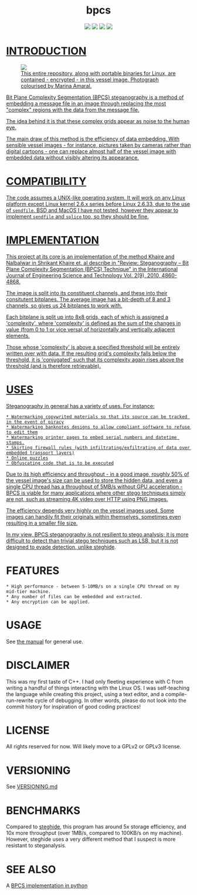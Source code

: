 <p align="center">
	<h1 align="center">bpcs</h1>
</p>

<p align="center">
	<a href="LICENSE"><img src="https://img.shields.io/github/license/NotCompsky/bpcs"/></a>
	<a href="https://github.com/notcompsky/bpcs/releases"><img src="https://img.shields.io/github/v/release/NotCompsky/bpcs"/></a>
	<a href="https://hub.docker.com/repository/docker/notcompsky/bpcs/tags"><img src="https://img.shields.io/docker/image-size/notcompsky/bpcs?label=Docker%20image"/></a>
	<a href="https://github.com/notcompsky/bpcs/graphs/commit-activity"><img src="https://img.shields.io/github/commit-activity/w/NotCompsky/bpcs"/>
</p>

# INTRODUCTION

<figure class="image">
	<img src="https://user-images.githubusercontent.com/30552567/93227238-12abd080-f76c-11ea-8243-65ccb365759c.png">
	<figcaption>This entire repository, along with portable binaries for Linux, are contained - encrypted - in this vessel image. Photograph colourised by Marina Amaral.</figcaption>
</figure>

Bit Plane Complexity Segmentation (BPCS) steganography is a method of embedding a message file in an image through replacing the most "complex" regions with the data from the message file.

The idea behind it is that these complex grids appear as noise to the human eye.

The main draw of this method is the efficiency of data embedding. With sensible vessel images - for instance, pictures taken by cameras rather than digital cartoons - one can replace almost half of the vessel image with embedded data without visibly altering its appearance.

# COMPATIBILITY

The code assumes a UNIX-like operating system. It will work on any Linux platform except Linux kernel 2.6.x series before Linux 2.6.33, due to the use of `sendfile`. BSD and MacOS I have not tested, however they appear to implement `sendfile` and `splice` too, so they should be fine.

# IMPLEMENTATION

This project at its core is an implementation of the method Khaire and Nalbalwar in Shrikant Khaire et. al describe in "Review: Steganography – Bit Plane Complexity Segmentation (BPCS) Technique" in the International Journal of Engineering Science and Technology Vol. 2(9), 2010, 4860-4868.

The image is split into its constituent channels, and these into their consitutent bitplanes. The average image has a bit-depth of 8 and 3 channels, so gives us 24 bitplanes to work with.

Each bitplane is split up into 8x8 grids, each of which is assigned a 'complexity', where 'complexity' is defined as the sum of the changes in value (from 0 to 1 or vice versa) of horizontally and vertically adjacent elements.

Those whose 'complexity' is above a specified threshold will be entirely written over with data. If the resulting grid's complexity falls below the threshold, it is 'conjugated' such that its complexity again rises above the threshold (and is therefore retrievable).

# USES

Steganography in general has a variety of uses. For instance:

    * Watermarking copywrited materials so that its source can be tracked in the event of piracy
    * Watermarking banknotes designs to allow compliant software to refuse to edit them
    * Watermarking printer pages to embed serial numbers and datetime stamps.
    * Skirting firewall rules (with infiltrating/exfiltrating of data over embedded transport layers)
    * Online puzzles
    * Obfuscating code that is to be executed

Due to its high efficiency and throughput - in a good image, roughly 50% of the vessel image's size can be used to store the hidden data, and even a single CPU thread has a throughput of 5MB/s without GPU acceleration - BPCS is viable for many applications where other stego techniques simply are not, such as streaming 4K video over HTTP using PNG images.

The efficiency depends very highly on the vessel images used. Some images can handily fit their originals within themselves, sometimes even resulting in a smaller file size.

In my view, BPCS steganography is not resilient to stego analysis; it is more difficult to detect than trivial stego techniques such as LSB, but it is not designed to evade detection, unlike [steghide](http://steghide.sourceforge.net/).

# FEATURES

    * High performance - between 5-10MB/s on a single CPU thread on my mid-tier machine.
    * Any number of files can be embedded and extracted.
    * Any encryption can be applied.

# USAGE

See [the manual](doc/bpcs.1.md) for general use.

# DISCLAIMER

This was my first taste of C++. I had only fleeting experience with C from writing a handful of things interacting with the Linux OS. I was self-teaching the language while creating this project, using a text editor, and a compile-run-rewrite cycle of debugging. In other words, please do not look into the commit history for inspiration of good coding practices!

# LICENSE

All rights reserved for now. Will likely move to a GPLv2 or GPLv3 license.

# VERSIONING

See [VERSIONING.md](VERSIONING.md)

# BENCHMARKS

Compared to [steghide](http://steghide.sourceforge.net/), this program has around 5x storage efficiency, and 10x more throughput (over 1MB/s, compared to 100KB/s on my machine). However, steghide uses a very different method that I suspect is more resistant to steganalysis.

# SEE ALSO

A [BPCS implementation in python](https://github.com/mobeets/bpcs)
